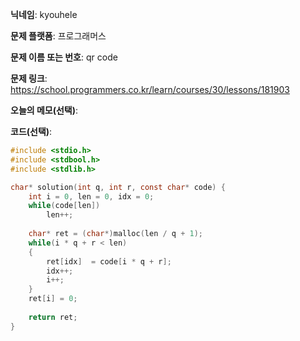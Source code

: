**닉네임**: kyouhele

**문제 플랫폼**: 프로그래머스

**문제 이름 또는 번호**: qr code

**문제 링크**: https://school.programmers.co.kr/learn/courses/30/lessons/181903

**오늘의 메모(선택)**: 

**코드(선택)**:

```c
#include <stdio.h>
#include <stdbool.h>
#include <stdlib.h>

char* solution(int q, int r, const char* code) {
    int i = 0, len = 0, idx = 0;
    while(code[len])
        len++;
    
    char* ret = (char*)malloc(len / q + 1);
    while(i * q + r < len)
    {
        ret[idx]  = code[i * q + r];
        idx++;
        i++;
    }
    ret[i] = 0;
    
    return ret;
}
```
